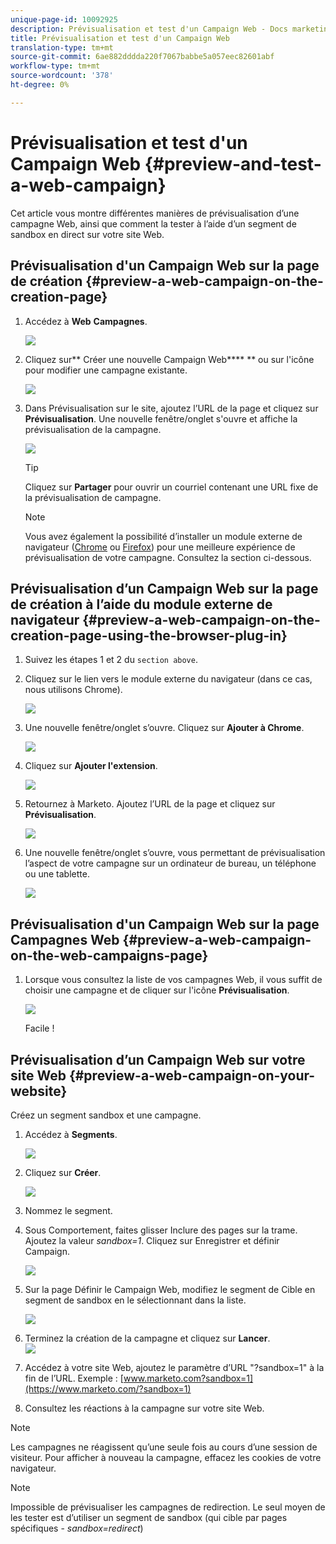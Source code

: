 ```yaml
---
unique-page-id: 10092925
description: Prévisualisation et test d'un Campaign Web - Docs marketing - Documentation du produit
title: Prévisualisation et test d'un Campaign Web
translation-type: tm+mt
source-git-commit: 6ae882dddda220f7067babbe5a057eec82601abf
workflow-type: tm+mt
source-wordcount: '378'
ht-degree: 0%

---
```



# Prévisualisation et test d&#39;un Campaign Web {#preview-and-test-a-web-campaign}

Cet article vous montre différentes manières de prévisualisation d’une campagne Web, ainsi que comment la tester à l’aide d’un segment de sandbox en direct sur votre site Web.

## Prévisualisation d&#39;un Campaign Web sur la page de création {#preview-a-web-campaign-on-the-creation-page}

1. Accédez à **Web** **Campagnes**.

   ![](assets/image2016-8-18-15-3a59-3a35.png)

1. Cliquez sur** Créer une nouvelle Campaign Web**** ** ou sur l&#39;icône pour modifier une campagne existante.

   ![](assets/create-new-or-edit-web-campaign.png)

1. Dans Prévisualisation sur le site, ajoutez l’URL de la page et cliquez sur **Prévisualisation**. Une nouvelle fenêtre/onglet s&#39;ouvre et affiche la prévisualisation de la campagne.

   ![](assets/three-1.png)

   >[!TIP]
   >
   >Cliquez sur **Partager** pour ouvrir un courriel contenant une URL fixe de la prévisualisation de campagne.

   >[!NOTE]
   >
   >Vous avez également la possibilité d’installer un module externe de navigateur ([Chrome](https://chrome.google.com/webstore/detail/marketo-web-personalizati/ldiddonjplchallbngbccbfdfeldohkj) ou [Firefox](https://docs.marketo.com/display/docs/assets/mwp-0.0.0.8.xpi)) pour une meilleure expérience de prévisualisation de votre campagne. Consultez la section ci-dessous.

## Prévisualisation d’un Campaign Web sur la page de création à l’aide du module externe de navigateur {#preview-a-web-campaign-on-the-creation-page-using-the-browser-plug-in}

1. Suivez les étapes 1 et 2 du `section above`.
1. Cliquez sur le lien vers le module externe du navigateur (dans ce cas, nous utilisons Chrome).

   ![](assets/4-1.png)

1. Une nouvelle fenêtre/onglet s’ouvre. Cliquez sur **Ajouter à Chrome**.

   ![](assets/five.png)

1. Cliquez sur **Ajouter l&#39;extension**.

   ![](assets/six.png)

1. Retournez à Marketo. Ajoutez l’URL de la page et cliquez sur **Prévisualisation**.

   ![](assets/seven.png)

1. Une nouvelle fenêtre/onglet s’ouvre, vous permettant de prévisualisation l’aspect de votre campagne sur un ordinateur de bureau, un téléphone ou une tablette.

   ![](assets/campaign-preview.png)

## Prévisualisation d&#39;un Campaign Web sur la page Campagnes Web {#preview-a-web-campaign-on-the-web-campaigns-page}

1. Lorsque vous consultez la liste de vos campagnes Web, il vous suffit de choisir une campagne et de cliquer sur l&#39;icône **Prévisualisation**.

   ![](assets/web-campaigns-1-preview-hand.png)

   Facile !

## Prévisualisation d’un Campaign Web sur votre site Web {#preview-a-web-campaign-on-your-website}

Créez un segment sandbox et une campagne.

1. Accédez à **Segments**.

   ![](assets/new-dropdown-segments-hand.jpg)

1. Cliquez sur **Créer**.

   ![](assets/image2015-9-10-10-3a42-3a39.png)

1. Nommez le segment.
1. Sous Comportement, faites glisser Inclure des pages sur la trame. Ajoutez la valeur *sandbox=1*. Cliquez sur Enregistrer et définir Campaign.

   ![](assets/segment.png)

1. Sur la page Définir le Campaign Web, modifiez le segment de Cible en segment de sandbox en le sélectionnant dans la liste.

   ![](assets/set-web-campaign-target-segment.jpg)

1. Terminez la création de la campagne et cliquez sur **Lancer**.\
   ![](assets/click-launch.jpg)

1. Accédez à votre site Web, ajoutez le paramètre d’URL &quot;?sandbox=1&quot; à la fin de l’URL. Exemple : [www.marketo.com?sandbox=1](https://www.marketo.com/?sandbox=1)
1. Consultez les réactions à la campagne sur votre site Web.

>[!NOTE]
>
>Les campagnes ne réagissent qu’une seule fois au cours d’une session de visiteur. Pour afficher à nouveau la campagne, effacez les cookies de votre navigateur.

>[!NOTE]
>
>Impossible de prévisualiser les campagnes de redirection. Le seul moyen de les tester est d’utiliser un segment de sandbox (qui cible par pages spécifiques - *sandbox=redirect*)

